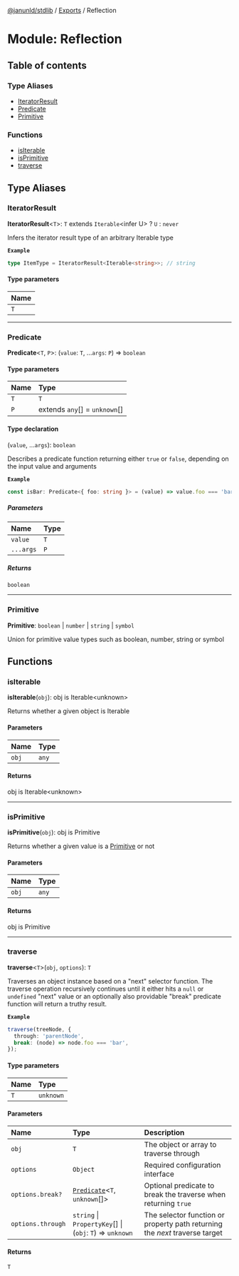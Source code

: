 [@janunld/stdlib](../README.md) / [Exports](../modules.md) / Reflection

# Module: Reflection

## Table of contents

### Type Aliases

- [IteratorResult](Reflection.md#iteratorresult)
- [Predicate](Reflection.md#predicate)
- [Primitive](Reflection.md#primitive)

### Functions

- [isIterable](Reflection.md#isiterable)
- [isPrimitive](Reflection.md#isprimitive)
- [traverse](Reflection.md#traverse)

## Type Aliases

### IteratorResult

**IteratorResult**<`T`\>: `T` extends `Iterable`<infer U\> ? `U` : `never`

Infers the iterator result type of an arbitrary Iterable type

**`Example`**

```typescript
type ItemType = IteratorResult<Iterable<string>>; // string
```

#### Type parameters

| Name |
| :--- |
| `T`  |

---

### Predicate

**Predicate**<`T`, `P`\>: (`value`: `T`, ...`args`: `P`) => `boolean`

#### Type parameters

| Name | Type                          |
| :--- | :---------------------------- |
| `T`  | `T`                           |
| `P`  | extends `any`[] = `unknown`[] |

#### Type declaration

(`value`, ...`args`): `boolean`

Describes a predicate function returning either `true` or `false`, depending on the input value and arguments

**`Example`**

```typescript
const isBar: Predicate<{ foo: string }> = (value) => value.foo === 'bar';
```

##### Parameters

| Name      | Type |
| :-------- | :--- |
| `value`   | `T`  |
| `...args` | `P`  |

##### Returns

`boolean`

---

### Primitive

**Primitive**: `boolean` \| `number` \| `string` \| `symbol`

Union for primitive value types such as boolean, number, string or symbol

## Functions

### isIterable

**isIterable**(`obj`): obj is Iterable<unknown\>

Returns whether a given object is Iterable

#### Parameters

| Name  | Type  |
| :---- | :---- |
| `obj` | `any` |

#### Returns

obj is Iterable<unknown\>

---

### isPrimitive

**isPrimitive**(`obj`): obj is Primitive

Returns whether a given value is a [Primitive](Reflection.md#primitive) or not

#### Parameters

| Name  | Type  |
| :---- | :---- |
| `obj` | `any` |

#### Returns

obj is Primitive

---

### traverse

**traverse**<`T`\>(`obj`, `options`): `T`

Traverses an object instance based on a "next" selector function. The traverse operation recursively continues
until it either hits a `null` or `undefined` "next" value or an optionally also providable "break" predicate
function will return a truthy result.

**`Example`**

```typescript
traverse(treeNode, {
  through: 'parentNode',
  break: (node) => node.foo === 'bar',
});
```

#### Type parameters

| Name | Type      |
| :--- | :-------- |
| `T`  | `unknown` |

#### Parameters

| Name              | Type                                                      | Description                                                                 |
| :---------------- | :-------------------------------------------------------- | :-------------------------------------------------------------------------- |
| `obj`             | `T`                                                       | The object or array to traverse through                                     |
| `options`         | `Object`                                                  | Required configuration interface                                            |
| `options.break?`  | [`Predicate`](Reflection.md#predicate)<`T`, `unknown`[]\> | Optional predicate to break the traverse when returning `true`              |
| `options.through` | `string` \| `PropertyKey`[] \| (`obj`: `T`) => `unknown`  | The selector function or property path returning the _next_ traverse target |

#### Returns

`T`
